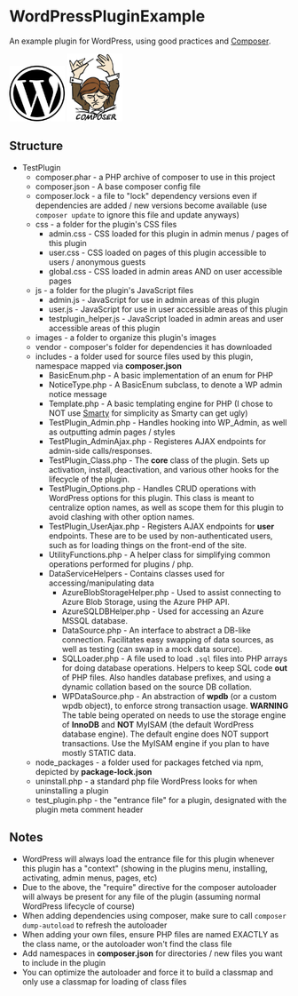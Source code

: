 # WordPressPluginExample
An example plugin for WordPress, using good practices and [Composer](https://getcomposer.org/).

<p float="left">
  <img src="https://github.com/1337GameDev/WordPressPluginExample/blob/master/images/wordpress-logo.jpg?raw=true" width="100" height="100" title="WordPress">
<img src="https://github.com/1337GameDev/WordPressPluginExample/blob/master/images/composer.png?raw=true" width="100" height="122" title="Composer">
</p>

## Structure
* TestPlugin
  * composer.phar - a PHP archive of composer to use in this project
  * composer.json - A base composer config file
  * composer.lock - a file to "lock" dependency versions even if dependencies are added / new versions become available (use  ```composer update``` to ignore this file and update anyways)
  * css - a folder for the plugin's CSS files
    * admin.css - CSS loaded for this plugin in admin menus / pages of this plugin
    * user.css - CSS loaded on pages of this plugin accessible to users / anonymous guests
    * global.css - CSS loaded in admin areas AND on user accessible pages
  * js - a folder for the plugin's JavaScript files
    * admin.js - JavaScript for use in admin areas of this plugin
    * user.js - JavaScript for use in user accessible areas of this plugin
    * testplugin_helper.js - JavaScript loaded in admin areas and user accessible areas of this plugin
  * images - a folder to organize this plugin's images
  * vendor - composer's folder for dependencies it has downloaded
  * includes - a folder used for source files used by this plugin, namespace mapped via **composer.json**
    * BasicEnum.php - A basic implementation of an enum for PHP
    * NoticeType.php - A BasicEnum subclass, to denote a WP admin notice message
    * Template.php - A basic templating engine for PHP (I chose to NOT use [Smarty](https://www.smarty.net/) for simplicity as Smarty can get ugly)
    * TestPlugin_Admin.php - Handles hooking into WP_Admin, as well as outputting admin pages / styles
    * TestPlugin_AdminAjax.php - Registeres AJAX endpoints for admin-side calls/responses. 
    * TestPlugin_Class.php - The **core** class of the plugin. Sets up activation, install, deactivation, and various other hooks for the lifecycle of the plugin. 
    * TestPlugin_Options.php - Handles CRUD operations with WordPress options for this plugin. This class is meant to centralize option names, as well as scope them for this plugin to avoid clashing with other option names.
    * TestPlugin_UserAjax.php - Registers AJAX endpoints for **user** endpoints. These are to be used by non-authenticated users, such as for loading things on the front-end of the site. 
    * UtilityFunctions.php - A helper class for simplifying common operations performed for plugins / php.
    * DataServiceHelpers - Contains classes used for accessing/manipulating data
      * AzureBlobStorageHelper.php - Used to assist connecting to Azure Blob Storage, using the Azure PHP API.
      * AzureSQLDBHelper.php - Used for accessing an Azure MSSQL database.
      * DataSource.php - An interface to abstract a DB-like connection. Facilitates easy swapping of data sources, as well as testing (can swap in a mock data source). 
      * SQLLoader.php - A file used to load ``.sql`` files into PHP arrays for doing database operations. Helpers to keep SQL code **out** of PHP files. Also handles database prefixes, and using a dynamic collation based on the source DB collation.
      * WPDataSource.php - An abstraction of **wpdb** (or a custom wpdb object), to enforce strong transaction usage. **WARNING** The table being operated on needs to use the storage engine of **InnoDB** and **NOT** MyISAM (the default WordPress database engine). The default engine does NOT support transactions. Use the MyISAM engine if you plan to have mostly STATIC data.
  * node_packages - a folder used for packages fetched via npm, depicted by **package-lock.json**
  * uninstall.php - a standard php file WordPress looks for when uninstalling a plugin
  * test_plugin.php - the "entrance file" for a plugin, designated with the plugin meta comment header

## Notes
* WordPress will always load the entrance file for this plugin whenever this plugin has a "context" (showing in the plugins menu, installing, activating, admin menus, pages, etc)
* Due to the above, the "require" directive for the composer autoloader will always be present for any file of the plugin (assuming normal WordPress lifecycle of course)
* When adding dependencies using composer, make sure to call ```composer dump-autoload``` to refresh the autoloader
* When adding your own files, ensure PHP files are named EXACTLY as the class name, or the autoloader won't find the class file
* Add namespaces in **composer.json** for directories / new files you want to include in the plugin
* You can optimize the autoloader and force it to build a classmap and only use a classmap for loading of class files
